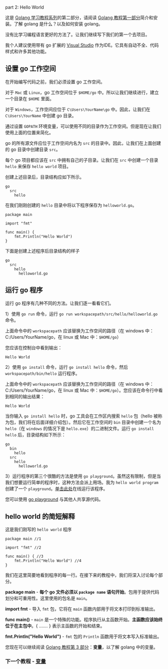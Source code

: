 part 2: Hello World

这是 [Golang 学习教程系列](https://github.com/LeaningGo/go-learn/blob/master/go-helloworld.md)的第二部分，请阅读 [Golang 教程第一部分](https://github.com/LeaningGo/go-learn/blob/master/go-install.md)简介和安装。了解 golang 是什么？以及如何安装 golang。

没有比学习编程语言更好的方法了。让我们继续写下我们的第一个去项目。

我个人建议使用带有 go 扩展的 [Visual Studio](https://marketplace.visualstudio.com/items?itemName=ms-vscode.Go) 作为IDE。它具有自动不全、代码样式和许多其他功能。

## 设置 go 工作空间

在开始编写代码之前，我们必须设置 go 工作空间。

对于 `Mac` 或 `Linux`，go 工作空间位于 `$HOME/go` 中。所以让我们继续进行，建立一个目录在 `$HOME` 里面。

对于 `Windows`，工作空间应位于 `C\Users\YourName\go` 中。因此，让我们在 `C\Users\YourName` 中创建 go 目录。

通过设置 `GOPATH` 环境变量，可以使用不同的目录作为工作空间。但是现在让我们使用上面的位置来简化。

go 的所有源文件应位于工作空间内名为 `src` 的目录中。因此，让我们在上面创建的 go 目录中创建目录 `src`。

每个 go 项目都应该在 `src` 中拥有自己的子目录。让我们在 `src` 中创建一个目录 `hello` 来保存 `hello world` 项目。

创建上述目录后，目录结构应如下所示。
```
go
  src
    hello
```

在我们刚刚创建的 `hello` 目录中将以下程序保存为 `helloworld.go`。
```
package main

import "fmt"

func main() {  
    fmt.Println("Hello World")
}
```

下面是创建上述程序后目录结构的样子
```
go
  src
    hello
      helloworld.go
```

## 运行 go 程序

运行 go 程序有几种不同的方法。让我们逐一看看它们。

1）使用 `go run` 命令，运行 `go run workspacepath/src/hello/helloworld.go` 命令。

上面命令中的 `workspacepath` 应该替换为工作空间的路径（在 windows 中：C:/Users/YourName/go，在 linux 或 Mac 中：`$HOME/go`）

您应该在控制台中看到输出：
```
Hello World
```

2）使用 `go install` 命令，运行 `go install hello` 命令，然后 `workspacepath/bin/hello` 运行程序。

上面命令中的 `workspacepath` 应该替换为工作空间的路径（在 windows 中：C:/Users/YourName/go，在 linux 或 Mac 中：`$HOME/go`）。您应该在命令行中看到相同的输出结果：
```
Hello World
```

当你输入 `go install hello` 时，go 工具会在工作区内搜索 `hello` 包（hello 被称为包，我们将在后面详细介绍包）。然后它在工作空间的 `bin` 目录中创建一个名为 `hello`（在 `windows` 的情况下是 `hello.exe`）的二进制文件。运行 `go install hello` 后，目录结构如下所示：
```
go
  bin  
    hello
  src
    hello
      helloworld.go
```

3）运行程序的第三个很酷的方法是使用 `go playground`。虽然这有限制，但是当我们想要运行简单的程序时，这种方法会派上用场。我为 `hello world program` 创建了一个 `playground`。[单击此处](https://play.golang.org/p/VtXafkQHYe)在线运行该程序。

您可以使用 [go playground](https://play.golang.org/) 与其他人共享源代码。

## hello world 的简短解释

这是我们刚写的 `hello world` 程序
```
package main //1

import "fmt" //2

func main() { //3  
    fmt.Println("Hello World") //4
}
```
我们在这里简要地看到程序的每一行。在接下来的教程中，我们将深入讨论每个部分。

**package main** - **每个 go 文件必须以 `package name` 语句开始**。包用于提供代码划分和可重用性。这里使用的包名是 `main`。

**import fmt** - 导入 `fmt` 包，它将在 `main` 函数内部用于将文本打印到标准输出。

**func main()** - `main` 是一个特殊的功能。程序执行从主函数开始。**主函数应该始终位于在主包中**。{ ....... } 表示主函数的开始和结束。

**fmt.Println("Hello World")** -  `fmt` 包的 `Println` 函数用于将文本写入标准输出。

您现在可以继续阅读 [Golang 教程第 3 部分](://github.com/LeaningGo/go-learn/blob/master/go-variables.md)：**变量**，以了解 golang 中的变量。

### 下一个教程 - [变量](https://github.com/LeaningGo/go-learn/blob/master/go-variables.md)
